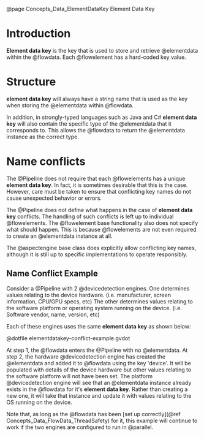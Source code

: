 @page Concepts_Data_ElementDataKey Element Data Key

# Introduction

**Element data key** is the key that is used to store and retrieve @elementdata
within the @flowdata.
Each @flowelement has a hard-coded key value.

# Structure

**element data key** will always have a string name that is used as the key 
when storing the @elementdata within @flowdata.

In addition, in strongly-typed languages such as Java and C# **element data key** 
will also contain the specific type of the @elementdata that it corresponds to.
This allows the @flowdata to return the @elementdata instance as the correct type.

# Name conflicts

The @Pipeline does not require that each @flowelements has a unique 
**element data key**. In fact, it is sometimes desirable that this is the case.
However, care must be taken to ensure that conflicting key names do not cause
unexpected behavior or errors.

The @Pipeline does not define what happens in the case of **element data key** 
conflicts. The handling of such conflicts is left up to individual @flowelements.
The @flowelement base functionality also does not specify what should happen. 
This is because @flowelements are not even required to create an @elementdata
instance at all.

The @aspectengine base class does explicitly allow conflicting key names, although
it is still up to specific implementations to operate responsibly.

## Name Conflict Example

Consider a @Pipeline with 2 @devicedetection engines. One determines values relating 
to the device hardware. (i.e. manufacturer, screen information, CPU/GPU specs, etc)
The other determines values relating to the software platform or operating system running 
on the device. (i.e. Software vendor, name, version, etc)

Each of these engines uses the same **element data key** as shown below:

@dotfile elementdatakey-conflict-example.gvdot

At step 1, the @flowdata enters the @Pipeline with no @elementdata.
At step 2, the hardware @devicedetection engine has created the @elementdata and added 
it to @flowdata using the key 'device'. It will be populated with details of the 
device hardware but other values relating to the software platform will not have been
set.
The platform @devicedetection engine will see that an @elementdata instance already
exists in the @flowdata for it's **element data key**. Rather than creating a new
one, it will take that instance and update it with values relating to the OS running 
on the device.

Note that, as long as the @flowdata has been 
[set up correctly](@ref Concepts_Data_FlowData_ThreadSafety) for it, this example 
will continue to work if the two engines are configured to run in @parallel.





